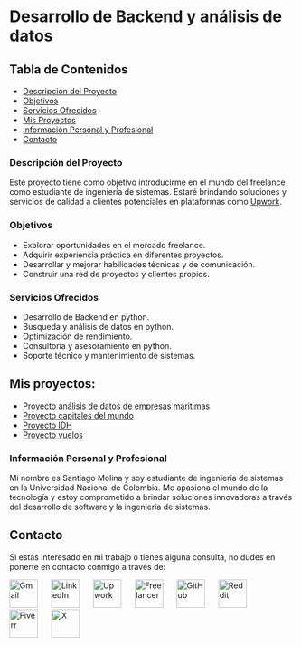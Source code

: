 # Desarrollo de Backend y análisis de datos
## Tabla de Contenidos

- [Descripción del Proyecto](#descripción-del-proyecto)
- [Objetivos](#objetivos)
- [Servicios Ofrecidos](#servicios-ofrecidos)
- [Mis Proyectos](#mis-proyectos)
- [Información Personal y Profesional](#información-personal-y-profesional)
- [Contacto](#contacto)

### Descripción del Proyecto

Este proyecto tiene como objetivo introducirme en el mundo del freelance como estudiante de ingeniería de sistemas. Estaré brindando soluciones y servicios de calidad a clientes potenciales en plataformas como [Upwork](https://www.upwork.com/workwith/santiagom52).

### Objetivos

- Explorar oportunidades en el mercado freelance.
- Adquirir experiencia práctica en diferentes proyectos.
- Desarrollar y mejorar habilidades técnicas y de comunicación.
- Construir una red de proyectos y clientes propios.

### Servicios Ofrecidos

- Desarrollo de Backend en python.
- Busqueda y análisis de datos en python.
- Optimización de rendimiento.
- Consultoría y asesoramiento en python.
- Soporte técnico y mantenimiento de sistemas.

## Mis proyectos:
- [Proyecto análisis de datos de empresas maritimas](https://github.com/SMOLINAV/proyectoanalisisempresasmaritimas/tree/main)
- [Proyecto capitales del mundo](https://github.com/SMOLINAV/scraping/tree/main)
- [Proyecto IDH](https://github.com/SMOLINAV/proyectoIDH/tree/main)
- [Proyecto vuelos](https://github.com/SMOLINAV/airlines_booking/tree/main)
### Información Personal y Profesional

Mi nombre es Santiago Molina y soy estudiante de ingeniería de sistemas en la Universidad Nacional de Colombia. Me apasiona el mundo de la tecnología y estoy comprometido a brindar soluciones innovadoras a través del desarrollo de software y la ingeniería de sistemas.

## Contacto

Si estás interesado en mi trabajo o tienes alguna consulta, no dudes en ponerte en contacto conmigo a través de:
<p>
  <a href="mailto:smolinav@unal.edu.co"><img src="https://cdn.worldvectorlogo.com/logos/official-gmail-icon-2020-.svg" alt="Gmail" width="50" style="margin-right: 20px;"></a>
  <a href="https://www.linkedin.com/in/santiago-molina-velasquez-708ba02b9?lipi=urn%3Ali%3Apage%3Ad_flagship3_profile_view_base_contact_details%3B4vpxgi%2FTRpazaeOSOb1cKg%3D%3D"><img src="https://cdn.worldvectorlogo.com/logos/linkedin-icon-2.svg" alt="LinkedIn" width="50" style="margin-right: 20px;"></a>
  <a href="https://www.upwork.com/workwith/santiagom52"><img src="https://cdn.worldvectorlogo.com/logos/upwork-roundedsquare-1.svg" alt="Upwork" width="50" style="margin-right: 20px;"></a>
  <a href="https://www.freelancer.com/u/Smolinav26?sb=t"><img src="https://cdn.worldvectorlogo.com/logos/freelancer-1.svg" alt="Freelancer" width="50" style="margin-right: 20px;"></a>  
  <a href="https://github.com/SMOLINAV"><img src="https://cdn.worldvectorlogo.com/logos/github-icon-2.svg" alt="GitHub" width="50" style="margin-right: 20px;"></a>
  <a href="https://www.reddit.com/user/Smolinav/"><img src="https://cdn.worldvectorlogo.com/logos/reddit-4.svg" alt="Reddit" width="50" style="margin-right: 20px;"></a>
  <a href="https://es.fiverr.com/santiagomoli26?public_mode=true"><img src="https://cdn.worldvectorlogo.com/logos/fiverr-1.svg" alt="Fiverr" width="50" style="margin-right: 20px;"></a>
  <a href="https://twitter.com/Smolinav2602"><img src="https://cdn.worldvectorlogo.com/logos/x-2.svg" alt="X" width="50" style="margin-right: 20px;"></a>
<p/>
